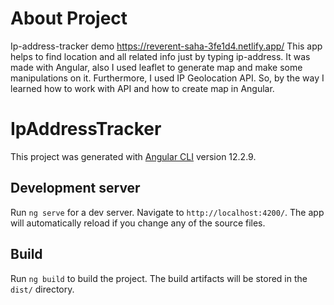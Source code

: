 # About Project
Ip-address-tracker demo https://reverent-saha-3fe1d4.netlify.app/
This app helps to find location and all related info just by typing ip-address. It was made with Angular, also I used leaflet to generate map and make some manipulations on it.
Furthermore, I used IP Geolocation API.
So, by the way I learned how to work with API and how to create map in Angular. 

# IpAddressTracker

This project was generated with [Angular CLI](https://github.com/angular/angular-cli) version 12.2.9.

## Development server

Run `ng serve` for a dev server. Navigate to `http://localhost:4200/`. The app will automatically reload if you change any of the source files.

## Build

Run `ng build` to build the project. The build artifacts will be stored in the `dist/` directory.
